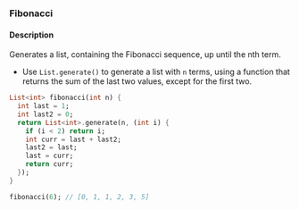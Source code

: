 ### Fibonacci

#### Description



Generates a list, containing the Fibonacci sequence, up until the nth term.

- Use `List.generate()` to generate a list with `n` terms, using a function that returns the sum of the last two values, except for the first two.

```dart
List<int> fibonacci(int n) {
  int last = 1;
  int last2 = 0;
  return List<int>.generate(n, (int i) {
    if (i < 2) return i;
    int curr = last + last2;
    last2 = last;
    last = curr;
    return curr;
  });
}
```

```dart
fibonacci(6); // [0, 1, 1, 2, 3, 5]
```
